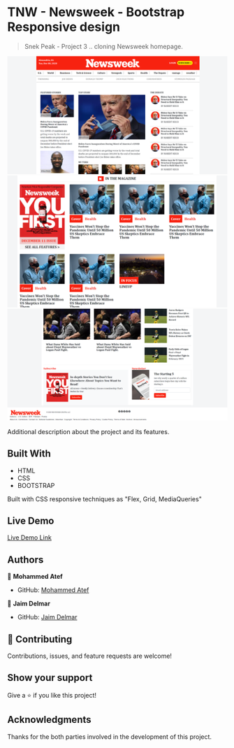 # TNW - Newsweek - Bootstrap Responsive design

> Snek Peak - Project 3 .. cloning Newsweek homepage.

![screenshot](./shot1.png)
![screenshot](./shot2.png)
![screenshot](./shot3.png)

Additional description about the project and its features.

## Built With

- HTML
- CSS
- BOOTSTRAP

Built with CSS responsive techniques as "Flex, Grid, MediaQueries"

## Live Demo

[Live Demo Link](https://jaimdedan.github.io/tnw_responsive/)

## Authors

👤 **Mohammed Atef**

- GitHub: [Mohammed Atef](https://github.com/Mohamed-js)

👤 **Jaim Delmar**

- GitHub: [Jaim Delmar](https://github.com/jaimdedan)

## 🤝 Contributing

Contributions, issues, and feature requests are welcome!

## Show your support

Give a ⭐️ if you like this project!

## Acknowledgments

Thanks for the both parties involved in the development of this project.
